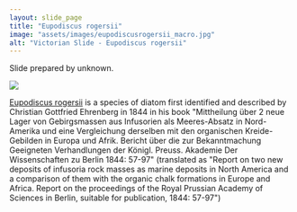 ```yaml
---
layout: slide_page
title: "Eupodiscus rogersii"
image: "assets/images/eupodiscusrogersii_macro.jpg"
alt: "Victorian Slide - Eupodiscus rogersii"
---
```


Slide prepared by unknown.

<img src="{{ site.baseurl }}/assets/images/eupodiscusrogersii_micro.jpg">

[Eupodiscus rogersii](https://www.algaebase.org/search/species/detail/?species_id=139710) is a species of diatom first identified and described by Christian Gottfried Ehrenberg in 1844 in his book "Mittheilung über 2 neue Lager von Gebirgsmassen aus Infusorien als Meeres-Absatz in Nord-Amerika und eine Vergleichung derselben mit den organischen Kreide-Gebilden in Europa und Afrik. Bericht über die zur Bekanntmachung Geeigneten Verhandlungen der Königl. Preuss. Akademie Der Wissenschaften zu Berlin 1844: 57-97" (translated as "Report on two new deposits of infusoria rock masses as marine deposits in North America and a comparison of them with the organic chalk formations in Europe and Africa. Report on the proceedings of the Royal Prussian Academy of Sciences in Berlin, suitable for publication, 1844: 57-97")
